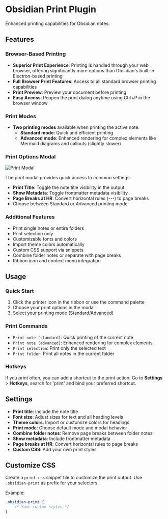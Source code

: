 # Obsidian Print Plugin

Enhanced printing capabilities for Obsidian notes.

## Features

### Browser-Based Printing
- **Superior Print Experience**: Printing is handled through your web browser, offering significantly more options than Obsidian's built-in Electron-based printing
- **Full Browser Print Features**: Access to all standard browser printing capabilities
- **Print Preview**: Preview your document before printing
- **Easy Access**: Reopen the print dialog anytime using Ctrl+P in the browser window

### Print Modes
- **Two printing modes** available when printing the active note:
  - **Standard mode**: Quick and efficient printing
  - **Advanced mode**: Enhanced rendering for complex elements like Mermaid diagrams and callouts (slightly slower)

### Print Options Modal
![Print Modal](assets/print-modal.png)

The print modal provides quick access to common settings:
- **Print Title**: Toggle the note title visibility in the output
- **Show Metadata**: Toggle frontmatter metadata visibility
- **Page Breaks at HR**: Convert horizontal rules (---) to page breaks
- Choose between Standard or Advanced printing mode

### Additional Features
- Print single notes or entire folders
- Print selection only
- Customizable fonts and colors
- Import theme colors automatically
- Custom CSS support via snippets
- Combine folder notes or separate with page breaks
- Ribbon icon and context menu integration

## Usage

### Quick Start
1. Click the printer icon in the ribbon or use the command palette
2. Choose your print options in the modal
3. Select your printing mode (Standard/Advanced)

### Print Commands
- `Print note (standard)`: Quick printing of the current note
- `Print note (advanced)`: Enhanced rendering for complex elements
- `Print selection`: Print only the selected text
- `Print folder`: Print all notes in the current folder

### Hotkeys
If you print often, you can add a shortcut to the print action. Go to **Settings** > **Hotkeys**, search for 'print' and bind your preferred shortcut.

## Settings
- **Print title**: Include the note title
- **Font size**: Adjust sizes for text and all heading levels
- **Theme colors**: Import or customize colors for headings
- **Print mode**: Choose default mode and modal behavior
- **Combine folder notes**: Remove page breaks between folder notes
- **Show metadata**: Include frontmatter metadata
- **Page breaks at HR**: Convert horizontal rules to page breaks
- **Custom CSS**: Add your own print styles

## Customize CSS
Create a `print.css` snippet file to customize the print output. Use `.obsidian-print` as prefix for your selectors.

Example:
```css
.obsidian-print {
    /* Your custom styles */
}
```